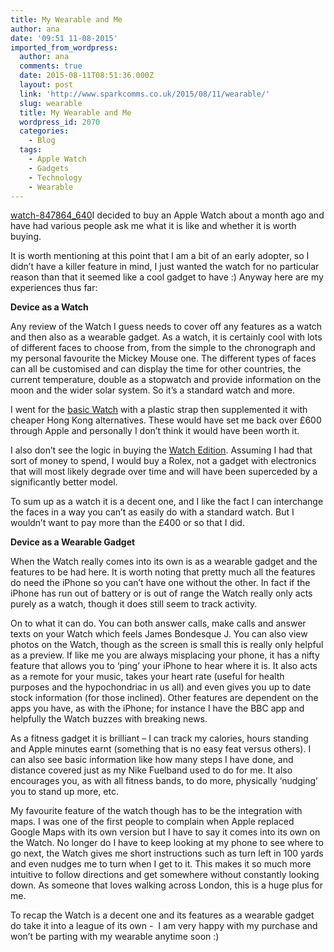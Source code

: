 ```yaml
---
title: My Wearable and Me
author: ana
date: '09:51 11-08-2015'
imported_from_wordpress:
  author: ana
  comments: true
  date: 2015-08-11T08:51:36.000Z
  layout: post
  link: 'http://www.sparkcomms.co.uk/2015/08/11/wearable/'
  slug: wearable
  title: My Wearable and Me
  wordpress_id: 2070
  categories:
    - Blog
  tags:
    - Apple Watch
    - Gadgets
    - Technology
    - Wearable
---
```


[watch-847864_640](watch-847864_640-150x150.jpg)I decided to buy an Apple Watch about a month ago and have had various people ask me what it is like and whether it is worth buying.

It is worth mentioning at this point that I am a bit of an early adopter, so I didn’t have a killer feature in mind, I just wanted the watch for no particular reason than that it seemed like a cool gadget to have :) Anyway here are my experiences thus far:

**Device as a Watch**

Any review of the Watch I guess needs to cover off any features as a watch and then also as a wearable gadget. As a watch, it is certainly cool with lots of different faces to choose from, from the simple to the chronograph and my personal favourite the Mickey Mouse one. The different types of faces can all be customised and can display the time for other countries, the current temperature, double as a stopwatch and provide information on the moon and the wider solar system. So it’s a standard watch and more.

I went for the [basic Watch](http://www.apple.com/uk/shop/buy-watch/apple-watch) with a plastic strap then supplemented it with cheaper Hong Kong alternatives. These would have set me back over £600 through Apple and personally I don’t think it would have been worth it.

I also don’t see the logic in buying the [Watch Edition](http://www.apple.com/uk/shop/buy-watch/apple-watch-edition). Assuming I had that sort of money to spend, I would buy a Rolex, not a gadget with electronics that will most likely degrade over time and will have been superceded by a significantly better model.

To sum up as a watch it is a decent one, and I like the fact I can interchange the faces in a way you can’t as easily do with a standard watch. But I wouldn’t want to pay more than the £400 or so that I did.

**Device as a Wearable Gadget**

When the Watch really comes into its own is as a wearable gadget and the features to be had here. It is worth noting that pretty much all the features do need the iPhone so you can’t have one without the other. In fact if the iPhone has run out of battery or is out of range the Watch really only acts purely as a watch, though it does still seem to track activity.

On to what it can do. You can both answer calls, make calls and answer texts on your Watch which feels James Bondesque J. You can also view photos on the Watch, though as the screen is small this is really only helpful as a preview. If like me you are always misplacing your phone, it has a nifty feature that allows you to ‘ping’ your iPhone to hear where it is. It also acts as a remote for your music, takes your heart rate (useful for health purposes and the hypochondriac in us all) and even gives you up to date stock information (for those inclined). Other features are dependent on the apps you have, as with the iPhone; for instance I have the BBC app and helpfully the Watch buzzes with breaking news.

As a fitness gadget it is brilliant – I can track my calories, hours standing and Apple minutes earnt (something that is no easy feat versus others). I can also see basic information like how many steps I have done, and distance covered just as my Nike Fuelband used to do for me. It also encourages you, as with all fitness bands, to do more, physically ‘nudging’ you to stand up more, etc.

My favourite feature of the watch though has to be the integration with maps. I was one of the first people to complain when Apple replaced Google Maps with its own version but I have to say it comes into its own on the Watch. No longer do I have to keep looking at my phone to see where to go next, the Watch gives me short instructions such as turn left in 100 yards and even nudges me to turn when I get to it. This makes it so much more intuitive to follow directions and get somewhere without constantly looking down. As someone that loves walking across London, this is a huge plus for me.

To recap the Watch is a decent one and its features as a wearable gadget do take it into a league of its own -  I am very happy with my purchase and won’t be parting with my wearable anytime soon :)
